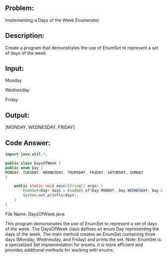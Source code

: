 ## Problem: 
Implementing a Days of the Week Enumerator

## Description: 
Create a program that demonstrates the use of EnumSet to represent a set of days of the week.

## Input:

Monday

Wednesday

Friday

## Output:
[MONDAY, WEDNESDAY, FRIDAY]

## Code Answer:
```Java
import java.util.*;

public class DaysOfWeek {
public enum Day {
MONDAY, TUESDAY, WEDNESDAY, THURSDAY, FRIDAY, SATURDAY, SUNDAY
}

    public static void main(String[] args) {
        EnumSet<Day> days = EnumSet.of(Day.MONDAY, Day.WEDNESDAY, Day.FRIDAY);
        System.out.println(days);
    }
}
```

File Name: DaysOfWeek.java

This program demonstrates the use of EnumSet to represent a set of days of the week. The DaysOfWeek class defines an enum Day representing the days of the week. The main method creates an EnumSet containing three days (Monday, Wednesday, and Friday) and prints the set.
Note: EnumSet is a specialized Set implementation for enums. It is more efficient and provides additional methods for working with enums.